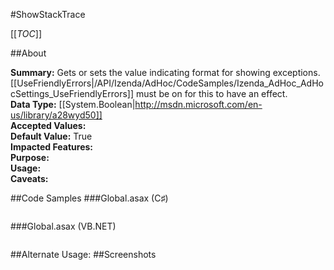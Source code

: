 #ShowStackTrace

[[_TOC_]]

##About

**Summary:** Gets or sets the value indicating format for showing exceptions. [[UseFriendlyErrors|/API/Izenda/AdHoc/CodeSamples/Izenda_AdHoc_AdHocSettings_UseFriendlyErrors]] must be on for this to have an effect.  
**Data Type:** [[System.Boolean|http://msdn.microsoft.com/en-us/library/a28wyd50]]  
**Accepted Values:**   
**Default Value:** True  
**Impacted Features:**   
**Purpose:**   
**Usage:**   
**Caveats:**   

##Code Samples
###Global.asax (C♯)

```csharp
```

###Global.asax (VB.NET)

```visualbasic
```
##Alternate Usage: 
##Screenshots
